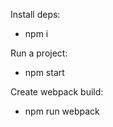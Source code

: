 Install deps:

  - npm i
  
  Run a project:

  - npm start
  
  Create webpack build:
  
  - npm run webpack

